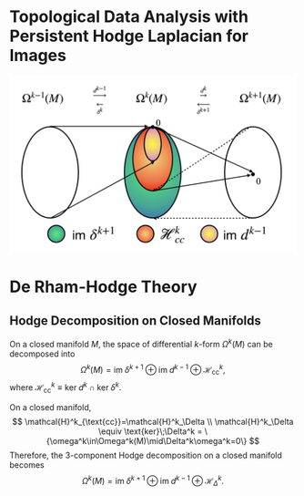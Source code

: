 # Topological Data Analysis with Persistent Hodge Laplacian for Images

![HodgeDecomposition](README.assets/HodgeDecomposition.png)

# De Rham-Hodge Theory

## Hodge Decomposition on Closed Manifolds

On a closed manifold $M$, the space of differential $k$-form $\Omega^k(M)$ can be decomposed into 
$$
\Omega^k(M)= \text{im}\;\delta^{k+1} \oplus \text{im}\;d^{k-1} \oplus \mathcal{H}^k_{\text{cc}},
$$
where $\mathcal{H}^k_{\text{cc}}\equiv\text{ker}\;d^k\cap\text{ker}\;\delta^k$. 

On a closed manifold,
$$
\mathcal{H}^k_{\text{cc}}=\mathcal{H}^k_\Delta \\
\mathcal{H}^k_\Delta \equiv \text{ker}\;\Delta^k = \{\omega^k\in\Omega^k(M)\mid\Delta^k\omega^k=0\}
$$
Therefore, the 3-component Hodge decomposition on a closed manifold becomes
$$
\Omega^k(M)= \text{im}\;\delta^{k+1} \oplus \text{im}\;d^{k-1} \oplus \mathcal{H}^k_\Delta.
$$
